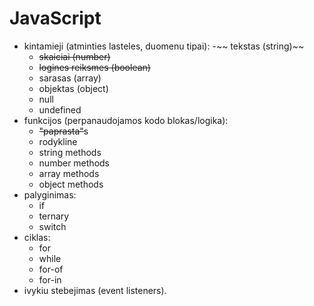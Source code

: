 # JavaScript

- kintamieji (atminties lasteles, duomenu tipai):
  -~~ tekstas (string)~~
  - ~~skaiciai (number)~~
  - ~~logines reiksmes (boolean)~~
  - sarasas (array)
  - objektas (object)
  - null
  - undefined
- funkcijos (perpanaudojamos kodo blokas/logika):
   - ~~"paprasta"~~s
   - rodykline
   - string methods
   - number methods
   - array methods
   - object methods
- palyginimas:
  - if
  - ternary
  - switch
- ciklas:
  - for
  - while
  - for-of
  - for-in
- ivykiu stebejimas (event listeners).
 